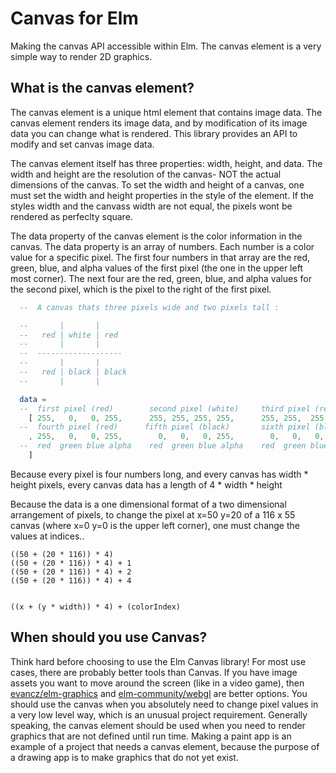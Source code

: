 # Canvas for Elm

Making the canvas API accessible within Elm. The canvas element is a very simple way to render 2D graphics.

## What is the canvas element?

The canvas element is a unique html element that contains image data. The canvas element renders its image data, and by modification of its image data you can change what is rendered. This library provides an API to modify and set canvas image data.

The canvas element itself has three properties: width, height, and data. The width and height are the resolution of the canvas- NOT the actual dimensions of the canvas. To set the width and height of a canvas, one must set the width and height properties in the style of the element. If the styles width and the canvass width are not equal, the pixels wont be rendered as perfeclty square.

The data property of the canvas element is the color information in the canvas. The data property is an array of numbers. Each number is a color value for a specific pixel. The first four numbers in that array are the red, green, blue, and alpha values of the first pixel (the one in the upper left most corner). The next four are the red, green, blue, and alpha values for the second pixel, which is the pixel to the right of the first pixel.

``` Elm
  --  A canvas thats three pixels wide and two pixels tall :

  --       |       | 
  --   red | white | red
  --       |       | 
  --  -------------------
  --       |       | 
  --   red | black | black
  --       |       |

  data =
  --  first pixel (red)        second pixel (white)     third pixel (red)
    [ 255,   0,   0, 255,      255, 255, 255, 255,      255, 255,  255, 255
  --  fourth pixel (red)      fifth pixel (black)       sixth pixel (black)
    , 255,   0,   0, 255,        0,   0,   0, 255,        0,   0,   0,  255
  --  red  green blue alpha    red  green blue alpha    red  green blue alpha
    ]

```

Because every pixel is four numbers long, and every canvas has width * height pixels, every canvas data has a length of 4 * width * height

Because the data is a one dimensional format of a two dimensional arrangement of pixels, to change the pixel at x=50 y=20 of a 116 x 55 canvas (where x=0 y=0 is the upper left corner), one must change the values at indices.. 

```
((50 + (20 * 116)) * 4)
((50 + (20 * 116)) * 4) + 1
((50 + (20 * 116)) * 4) + 2
((50 + (20 * 116)) * 4) + 4


((x + (y * width)) * 4) + (colorIndex)
```

## When should you use Canvas?

Think hard before choosing to use the Elm Canvas library! For most use cases, there are probably better tools than Canvas. If you have image assets you want to move around the screen (like in a video game), then [evancz/elm-graphics](https://github.com/evancz/elm-graphics) and [elm-community/webgl](https://github.com/elm-community/webgl) are better options. You should use the canvas when you absolutely need to change pixel values in a very low level way, which is an unusual project requirement. Generally speaking, the canvas element should be used when you need to render graphics that are not defined until run time. Making a paint app is an example of a project that needs a canvas element, because the purpose of a drawing app is to make graphics that do not yet exist.



